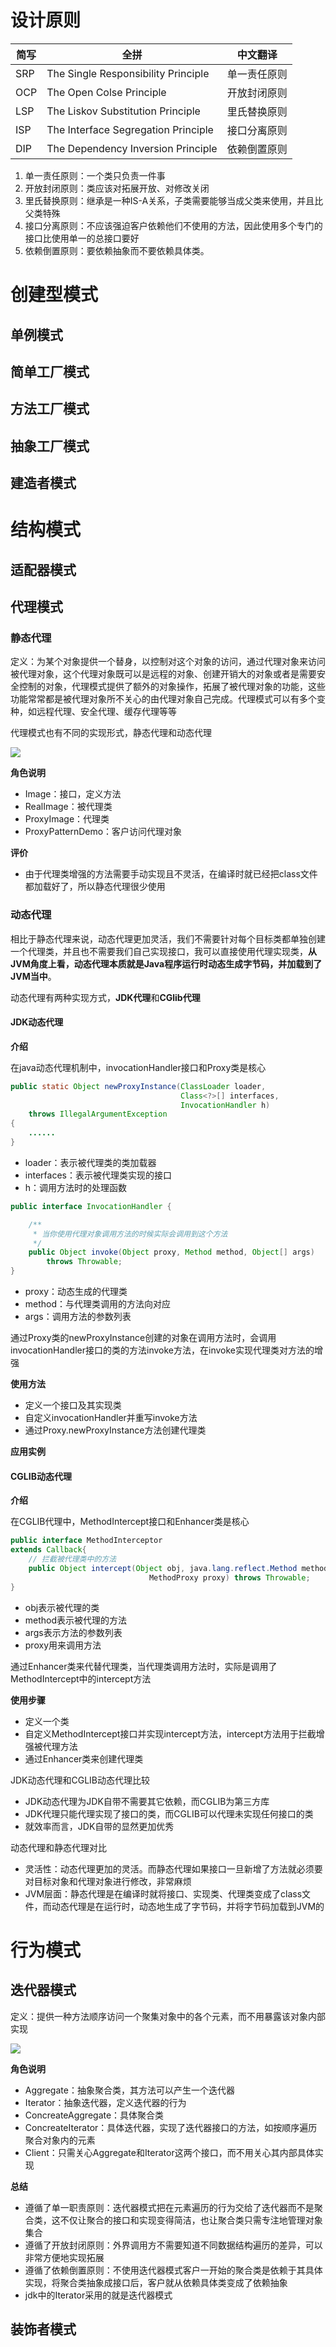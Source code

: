 # 设计原则

| 简写 | 全拼                                | 中文翻译     |
| ---- | ----------------------------------- | ------------ |
| SRP  | The Single Responsibility Principle | 单一责任原则 |
| OCP  | The Open Colse Principle            | 开放封闭原则 |
| LSP  | The Liskov Substitution Principle   | 里氏替换原则 |
| ISP  | The Interface Segregation Principle | 接口分离原则 |
| DIP  | The Dependency Inversion Principle  | 依赖倒置原则 |

1. 单一责任原则：一个类只负责一件事
2. 开放封闭原则：类应该对拓展开放、对修改关闭
3. 里氏替换原则：继承是一种IS-A关系，子类需要能够当成父类来使用，并且比父类特殊
4. 接口分离原则：不应该强迫客户依赖他们不使用的方法，因此使用多个专门的接口比使用单一的总接口要好
5. 依赖倒置原则：要依赖抽象而不要依赖具体类。



# 创建型模式

## 单例模式







## 简单工厂模式



## 方法工厂模式





## 抽象工厂模式



## 建造者模式





# 结构模式



## 适配器模式





## 代理模式



### 静态代理

定义：为某个对象提供一个替身，以控制对这个对象的访问，通过代理对象来访问被代理对象，这个代理对象既可以是远程的对象、创建开销大的对象或者是需要安全控制的对象，代理模式提供了额外的对象操作，拓展了被代理对象的功能，这些功能常常都是被代理对象所不关心的由代理对象自己完成。代理模式可以有多个变种，如远程代理、安全代理、缓存代理等等

代理模式也有不同的实现形式，静态代理和动态代理

![](C:\Users\Steven\Desktop\复盘\设计模式\pic\proxy.png)

**角色说明**

* Image：接口，定义方法
* RealImage：被代理类
* ProxyImage：代理类
* ProxyPatternDemo：客户访问代理对象



**评价**

* 由于代理类增强的方法需要手动实现且不灵活，在编译时就已经把class文件都加载好了，所以静态代理很少使用



### 动态代理

相比于静态代理来说，动态代理更加灵活，我们不需要针对每个目标类都单独创建一个代理类，并且也不需要我们自己实现接口，我可以直接使用代理实现类，**从JVM角度上看，动态代理本质就是Java程序运行时动态生成字节码，并加载到了JVM当中**。

动态代理有两种实现方式，**JDK代理**和**CGlib代理**



#### JDK动态代理

**介绍**

在java动态代理机制中，invocationHandler接口和Proxy类是核心

```java
public static Object newProxyInstance(ClassLoader loader,
                                      Class<?>[] interfaces,
                                      InvocationHandler h)
    throws IllegalArgumentException
{
    ......
}
```

* loader：表示被代理类的类加载器
* interfaces：表示被代理类实现的接口
* h：调用方法时的处理函数

```java
public interface InvocationHandler {

    /**
     * 当你使用代理对象调用方法的时候实际会调用到这个方法
     */
    public Object invoke(Object proxy, Method method, Object[] args)
        throws Throwable;
}
```

* proxy：动态生成的代理类
* method：与代理类调用的方法向对应
* args：调用方法的参数列表



通过Proxy类的newProxyInstance创建的对象在调用方法时，会调用invocationHandler接口的类的方法invoke方法，在invoke实现代理类对方法的增强



**使用方法**

* 定义一个接口及其实现类
* 自定义invocationHandler并重写invoke方法
* 通过Proxy.newProxyInstance方法创建代理类



**应用实例**





#### CGLIB动态代理

**介绍**

在CGLIB代理中，MethodIntercept接口和Enhancer类是核心

```java
public interface MethodInterceptor
extends Callback{
    // 拦截被代理类中的方法
    public Object intercept(Object obj, java.lang.reflect.Method method, Object[] args,
                               MethodProxy proxy) throws Throwable;
}
```

* obj表示被代理的类
* method表示被代理的方法
* args表示方法的参数列表
* proxy用来调用方法

通过Enhancer类来代替代理类，当代理类调用方法时，实际是调用了MethodIntercept中的intercept方法



**使用步骤**

* 定义一个类
* 自定义MethodIntercept接口并实现intercept方法，intercept方法用于拦截增强被代理方法
* 通过Enhancer类来创建代理类



JDK动态代理和CGLIB动态代理比较

* JDK动态代理为JDK自带不需要其它依赖，而CGLIB为第三方库
* JDK代理只能代理实现了接口的类，而CGLIB可以代理未实现任何接口的类
* 就效率而言，JDK自带的显然更加优秀



动态代理和静态代理对比

* 灵活性：动态代理更加的灵活。而静态代理如果接口一旦新增了方法就必须要对目标对象和代理对象进行修改，非常麻烦
* JVM层面：静态代理是在编译时就将接口、实现类、代理类变成了class文件，而动态代理是在运行时，动态地生成了字节码，并将字节码加载到JVM的









# 行为模式

## 迭代器模式

定义：提供一种方法顺序访问一个聚集对象中的各个元素，而不用暴露该对象内部实现

![](C:\Users\Steven\Desktop\复盘\设计模式\pic\iterator.png)

**角色说明**

* Aggregate：抽象聚合类，其方法可以产生一个迭代器
* Iterator：抽象迭代器，定义迭代器的行为
* ConcreateAggregate：具体聚合类
* ConcreateIterator：具体迭代器，实现了迭代器接口的方法，如按顺序遍历聚合对象内的元素
* Client：只需关心Aggregate和Iterator这两个接口，而不用关心其内部具体实现

**总结**

* 遵循了单一职责原则：迭代器模式把在元素遍历的行为交给了迭代器而不是聚合类，这不仅让聚合的接口和实现变得简洁，也让聚合类只需专注地管理对象集合
* 遵循了开放封闭原则：外界调用方不需要知道不同数据结构遍历的差异，可以非常方便地实现拓展
* 遵循了依赖倒置原则：不使用迭代器模式客户一开始的聚合类是依赖于其具体实现，将聚合类抽象成接口后，客户就从依赖具体类变成了依赖抽象
* jdk中的Iterator采用的就是迭代器模式



## 装饰者模式







